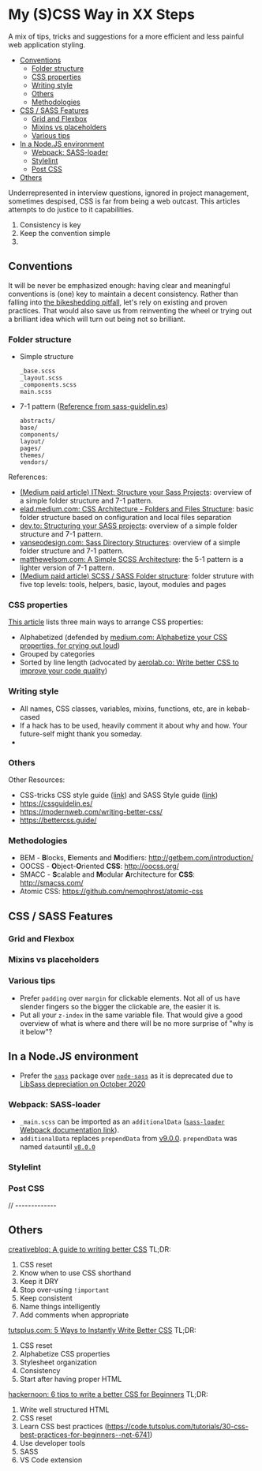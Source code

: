 # My (S)CSS Way in XX Steps <!-- omit in toc -->

A mix of tips, tricks and suggestions for a more efficient and less painful web application styling.

- [Conventions](#conventions)
  - [Folder structure](#folder-structure)
  - [CSS properties](#css-properties)
  - [Writing style](#writing-style)
  - [Others](#others)
  - [Methodologies](#methodologies)
- [CSS / SASS Features](#css--sass-features)
  - [Grid and Flexbox](#grid-and-flexbox)
  - [Mixins vs placeholders](#mixins-vs-placeholders)
  - [Various tips](#various-tips)
- [In a Node.JS environment](#in-a-nodejs-environment)
  - [Webpack: SASS-loader](#webpack-sass-loader)
  - [Stylelint](#stylelint)
  - [Post CSS](#post-css)
- [Others](#others-1)

Underrepresented in interview questions, ignored in project management, sometimes despised, CSS is far from being a web outcast. This articles attempts to do justice to it capabilities.

1. Consistency is key
2. Keep the convention simple
3.

## Conventions

It will be never be emphasized enough: having clear and meaningful conventions is (one) key to maintain a decent consistency. Rather than falling into [the bikeshedding pitfall](https://fourweekmba.com/bikeshedding/), let's rely on existing and proven practices. That would also save us from reinventing the wheel or trying out a brilliant idea which will turn out being not so brilliant.

### Folder structure

- Simple structure

  ```
  _base.scss
  _layout.scss
  _components.scss
  main.scss
  ```

- 7-1 pattern ([Reference from sass-guidelin.es](https://sass-guidelin.es/#the-7-1-pattern))

  ```
  abstracts/
  base/
  components/
  layout/
  pages/
  themes/
  vendors/
  ```

References:

- [(Medium paid article) ITNext: Structure your Sass Projects](https://itnext.io/structuring-your-sass-projects-c8d41fa55ed4): overview of a simple folder structure and 7-1 pattern.
- [elad.medium.com: CSS Architecture - Folders and Files Structure](https://elad.medium.com/css-architecture-folders-files-structure-f92b40c78d0b): basic folder structure based on configuration and local files separation
- [dev.to: Structuring your SASS projects](https://dev.to/timothyrobards/structuring-your-sass-projects-50cm): overview of a simple folder structure and 7-1 pattern.
- [vanseodesign.com: Sass Directory Structures](https://vanseodesign.com/css/sass-directory-structures/): overview of a simple folder structure and 7-1 pattern.
- [matthewelsom.com: A Simple SCSS Architecture](https://matthewelsom.com/blog/simple-scss-playbook.html): the 5-1 pattern is a lighter version of 7-1 pattern.
- [(Medium paid article) SCSS / SASS Folder structure](https://medium.com/@harshppatel2880/scss-sass-folder-structure-5f06e7d10e09): folder struture with five top levels: tools, helpers, basic, layout, modules and pages

### CSS properties

[This article](https://mediatemple.net/blog/web-development-tech/different-logical-ways-group-css-properties/) lists three main ways to arrange CSS properties:

- Alphabetized (defended by [medium.com: Alphabetize your CSS properties, for crying out loud](https://medium.com/@jerrylowm/alphabetize-your-css-properties-for-crying-out-loud-780eb1852153))
- Grouped by categories
- Sorted by line length (advocated by [aerolab.co: Write better CSS to improve your code quality](https://aerolab.co/blog/write-better-css-to-improve-your-code-quality))

### Writing style

- All names, CSS classes, variables, mixins, functions, etc, are in kebab-cased
- If a hack has to be used, heavily comment it about why and how. Your future-self might thank you someday.
-

### Others

Other Resources:

- CSS-tricks CSS style guide ([link](https://css-tricks.com/css-style-guides/)) and SASS Style guide ([link](https://css-tricks.com/sass-style-guide/))
- https://cssguidelin.es/
- https://modernweb.com/writing-better-css/
- https://bettercss.guide/

### Methodologies

- BEM - **B**locks, **E**lements and **M**odifiers: http://getbem.com/introduction/
- OOCSS - **O**bject-**O**riented **CSS**: http://oocss.org/
- SMACC - **S**calable and **M**odular **A**rchitecture for **CSS**: http://smacss.com/
- Atomic CSS: https://github.com/nemophrost/atomic-css

## CSS / SASS Features

### Grid and Flexbox

### Mixins vs placeholders

### Various tips

- Prefer `padding` over `margin` for clickable elements. Not all of us have slender fingers so the bigger the clickable are, the easier it is.
- Put all your `z-index` in the same variable file. That would give a good overview of what is where and there will be no more surprise of "why is it below"?

## In a Node.JS environment

- Prefer the [`sass`](https://www.npmjs.com/package/sass) package over [`node-sass`](https://www.npmjs.com/package/node-sass) as it is deprecated due to [LibSass depreciation on October 2020](https://sass-lang.com/blog/libsass-is-deprecated)

### Webpack: SASS-loader

- `_main.scss` can be imported as an `additionalData` ([`sass-loader` Webpack documentation link](https://webpack.js.org/loaders/sass-loader/#additionaldata)).
- `additionalData` replaces `prependData` from [v9.0.0](https://github.com/webpack-contrib/sass-loader/releases/tag/v9.0.0). `prependData` was named `data`until [`v8.0.0`](https://github.com/webpack-contrib/sass-loader/releases/tag/v8.0.0)

### Stylelint

### Post CSS

// -------------

## Others

[creativebloq: A guide to writing better CSS](https://www.creativebloq.com/advice/a-guide-to-writing-better-css) TL;DR:

1. CSS reset
2. Know when to use CSS shorthand
3. Keep it DRY
4. Stop over-using `!important`
5. Keep consistent
6. Name things intelligently
7. Add comments when appropriate

[tutsplus.com: 5 Ways to Instantly Write Better CSS](https://code.tutsplus.com/tutorials/5-ways-to-instantly-write-better-css--net-3003) TL;DR:

1. CSS reset
2. Alphabetize CSS properties
3. Stylesheet organization
4. Consistency
5. Start after having proper HTML

[hackernoon: 6 tips to write a better CSS for Beginners](https://www.hackernoon.com/6-tips-to-write-a-better-css-for-beginners-kg2d3unk) TL;DR:

1. Write well structured HTML
2. CSS reset
3. Learn CSS best practices (https://code.tutsplus.com/tutorials/30-css-best-practices-for-beginners--net-6741)
4. Use developer tools
5. SASS
6. VS Code extension
